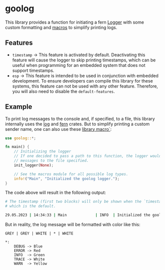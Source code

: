 # goolog

This library provides a function for initiating a fern [Logger](https://docs.rs/fern/0.6.2/fern/struct.Dispatch.html) with some custom formatting and [macros](./src/macros.rs) to simplify printing logs.

## Features

- `timestamp` -> This feature is activated by default. Deactivating this feature will cause the logger to skip printing timestamps, which can be useful when programming for
an embedded system that does not support timestamps.
- `esp` -> This feature is intended to be used in conjunction with embedded development. To ensure developers can compile this library for these systems, this feature can not be used with any other feature. Therefore, you will also need to disable the `default-features`.

## Example

To print log messages to the console and, if specified, to a file, this library internally uses the [log](https://crates.io/crates/log) and [fern](https://crates.io/crates/fern) crates. But to simplify printing a custom
sender name, one can also use these [library macro`](./src/macros.rs):

```rust
use goolog::*;

fn main() {
    // Initializing the logger
    // If one decided to pass a path to this function, the logger would also print the log
    // messages to the file specified.
    init_logger(None);

    // See the macros module for all possible log types.
    info!("Main", "Initialized the goolog logger.");
}
```

The code above will result in the following output:

```bash
# The timestamp (first two blocks) will only be shown when the `timestamp` feature is active,
# which is the default.

29.05.2023 | 14:34:33 | Main             | INFO  | Initialized the goolog logger.
```

But in reality, the log message will be formatted with color like this:

```text
GREY | GREY | WHITE | * | WHITE

*:
    DEBUG -> Blue
    ERROR -> Red
    INFO  -> Green
    TRACE -> White
    WARN  -> Yellow
```
